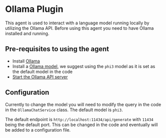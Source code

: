 # Ollama Plugin

This agent is used to interact with a language model running locally by utilizing the Ollama API. Before using
this agent you need to have Ollama installed and running.

## Pre-requisites to using the agent

- Install [Ollama](https://github.com/ollama/ollama) 
- Install a [Ollama model](https://github.com/ollama/ollama?tab=readme-ov-file#model-library), we
  suggest using the `phi3` model as it is set as the default model in the code
- [Start the Ollama API server](https://github.com/ollama/ollama?tab=readme-ov-file#start-ollama)

## Configuration

Currently to change the model you will need to modify the query in the code in the
`OllamaChatService` class. The default model is `phi3`.

The default endpoint is `http://localhost:11434/api/generate` with `11434` being the default port. This can be changed in the code
and eventually will be added to a configuration file.